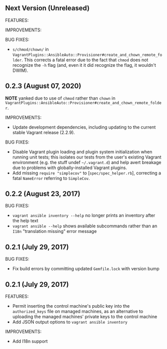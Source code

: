 ## Next Version (Unreleased)

FEATURES:

IMPROVEMENTS:

BUG FIXES:

- `s/chmod/chown/` in
  `VagrantPlugins::AnsibleAuto::Provisioner#create_and_chown_remote_folder`.
  This corrects a fatal error due to the fact that `chmod` does not recognize
  the `-h` flag (and, even it it did recognize the flag, it wouldn't DWIM).

## 0.2.3 (August 07, 2020)

**NOTE** yanked due to use of `chmod` rather than `chown` in
`VagrantPlugins::AnsibleAuto::Provisioner#create_and_chown_remote_folder`.

IMPROVEMENTS:

- Update development dependencies, including updating to the current stable
  Vagrant release (2.2.9).

BUG FIXES:

- Disable Vagrant plugin loading and plugin system initialization when running
  unit tests; this isolates our tests from the user's existing Vagrant
  environment (e.g. the stuff undef `~/.vagrant.d`) and help avert breakage due
  to problems with globally-installed Vagrant plugins.
- Add missing `require "simplecov"` to [`spec/spec_helper.rb`], correcting a
  fatal `NameError` referring to `SimpleCov`.

## 0.2.2 (August 23, 2017)

BUG FIXES:

- `vagrant ansible inventory --help` no longer prints an inventory after the
  help text
- `vagrant ansible --help` shows available subcommands rather than an `I18n`
  "translation missing" error message

## 0.2.1 (July 29, 2017)

BUG FIXES:

- Fix build errors by committing updated `Gemfile.lock` with version bump

## 0.2.1 (July 29, 2017)

FEATURES:

- Permit inserting the control machine's public key into the `authorized_keys`
  file on managed machines, as an alternative to uploading the managed
  machines' private keys to the control machine
- Add JSON output options to `vagrant ansible inventory`

IMPROVEMENTS:

- Add I18n support
